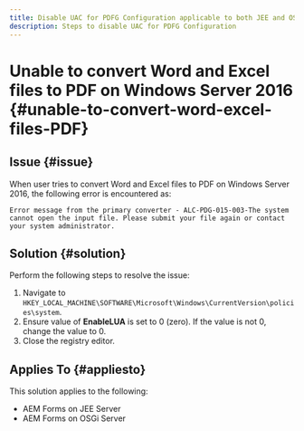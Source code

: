 ```yaml
---
title: Disable UAC for PDFG Configuration applicable to both JEE and OSGI
description: Steps to disable UAC for PDFG Configuration   
---
```

# Unable to convert Word and Excel files to PDF on Windows Server 2016 {#unable-to-convert-word-excel-files-PDF}

## Issue {#issue}

When user tries to convert Word and Excel files to PDF on Windows Server 2016, the following error is encountered as:

`Error message from the primary converter -
ALC-PDG-015-003-The system cannot open the input file. Please submit your file again or contact your system administrator.`

## Solution {#solution}

Perform the following steps to resolve the issue:
1. Navigate to `HKEY_LOCAL_MACHINE\SOFTWARE\Microsoft\Windows\CurrentVersion\policies\system`. 
1. Ensure value of **EnableLUA** is set to 0 (zero). If the value is not 0, change the value to 0. 
1. Close the registry editor.

## Applies To {#appliesto}

This solution applies to the following:
* AEM Forms on JEE Server
* AEM Forms on OSGi Server